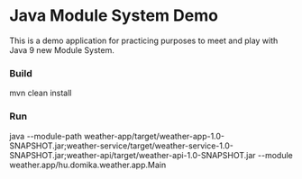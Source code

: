 # Java Module System Demo

This is a demo application for practicing purposes to meet and play with Java 9 new Module System.

### Build
mvn clean install

### Run
java --module-path weather-app/target/weather-app-1.0-SNAPSHOT.jar;weather-service/target/weather-service-1.0-SNAPSHOT.jar;weather-api/target/weather-api-1.0-SNAPSHOT.jar --module weather.app/hu.domika.weather.app.Main
